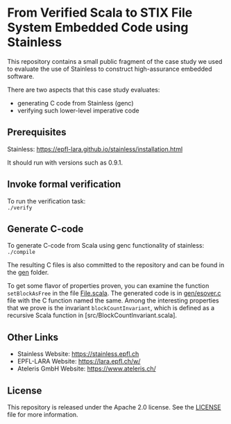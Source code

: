 # From Verified Scala to STIX File System Embedded Code using Stainless

This repository contains a small public fragment of the case
study we used to evaluate the use of Stainless to construct
high-assurance embedded software.

There are two aspects that this case study evaluates:
  * generating C code from Stainless (genc)
  * verifying such lower-level imperative code

## Prerequisites

Stainless: https://epfl-lara.github.io/stainless/installation.html

It should run with versions such as 0.9.1.

## Invoke formal verification

To run the verification task:\
``./verify``

## Generate C-code

To generate C-code from Scala using genc functionality of stainless:
``./compile``

The resulting C files is also committed to the repository and 
can be found in the [gen](gen/) folder.

To get some flavor of properties proven, you can examine the function
`setBlockAsFree` in the file [File.scala](File.scala). 
The generated code is in [gen/esover.c](gen/esover.c) file with the C function named the same.
Among the interesting properties that we prove is the invariant `blockCountInvariant`, which
is defined as a recursive Scala function in [src/BlockCountInvariant.scala].

## Other Links
* Stainless Website: https://stainless.epfl.ch
* EPFL-LARA Website: https://lara.epfl.ch/w/
* Ateleris GmbH Website: https://www.ateleris.ch/

## License
This repository is released under the Apache 2.0 license. 
See the [LICENSE](https://github.com/epfl-lara/STIX-showcase/blob/master/LICENSE) file for more information.
